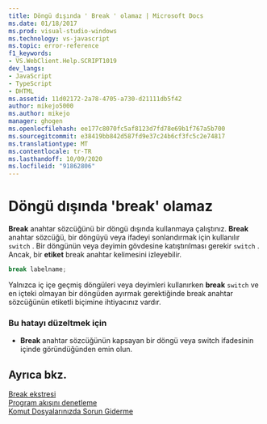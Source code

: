 ```yaml
---
title: Döngü dışında ' Break ' olamaz | Microsoft Docs
ms.date: 01/18/2017
ms.prod: visual-studio-windows
ms.technology: vs-javascript
ms.topic: error-reference
f1_keywords:
- VS.WebClient.Help.SCRIPT1019
dev_langs:
- JavaScript
- TypeScript
- DHTML
ms.assetid: 11d02172-2a78-4705-a730-d21111db5f42
author: mikejo5000
ms.author: mikejo
manager: ghogen
ms.openlocfilehash: ee177c8070fc5af8123d7fd78e69b1f767a5b700
ms.sourcegitcommit: e38419bb842d587fd9e37c24b6cf3fc5c2e74817
ms.translationtype: MT
ms.contentlocale: tr-TR
ms.lasthandoff: 10/09/2020
ms.locfileid: "91862806"
---
```

# <a name="cant-have-break-outside-of-loop"></a>Döngü dışında 'break' olamaz
**Break** anahtar sözcüğünü bir döngü dışında kullanmaya çalıştınız. **Break** anahtar sözcüğü, bir döngüyü veya ifadeyi sonlandırmak için kullanılır `switch` . Bir döngünün veya deyimin gövdesine katıştırılması gerekir `switch` . Ancak, bir **etiket** break anahtar kelimesini izleyebilir.  
  
```js
break labelname;  
```  
  
 Yalnızca iç içe geçmiş döngüleri veya deyimleri kullanırken **break** `switch` ve en içteki olmayan bir döngüden ayırmak gerektiğinde break anahtar sözcüğünün etiketli biçimine ihtiyacınız vardır.  
  
### <a name="to-correct-this-error"></a>Bu hatayı düzeltmek için  
  
- **Break** anahtar sözcüğünün kapsayan bir döngü veya switch ifadesinin içinde göründüğünden emin olun.  
  
## <a name="see-also"></a>Ayrıca bkz.  
 [Break ekstresi](https://developer.mozilla.org/docs/Web/JavaScript/Reference/Statements/break)   
 [Program akışını denetleme](https://developer.mozilla.org/docs/Web/JavaScript/Guide/Control_flow_and_error_handling)   
 [Komut Dosyalarınızda Sorun Giderme](https://developer.mozilla.org/docs/Learn/JavaScript/First_steps/What_went_wrong)